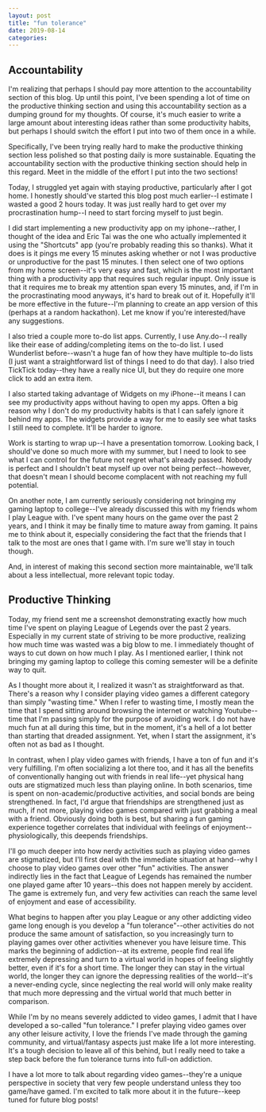 ```yaml
---
layout: post
title: "fun tolerance"
date: 2019-08-14
categories:
---
```

## Accountability
I'm realizing that perhaps I should pay more attention to the accountability section of this blog. Up until this point, I've been spending a lot of time on the productive thinking section and using this accountability section as a dumping ground for my thoughts. Of course, it's much easier to write a large amount about interesting ideas rather than some productivity habits, but perhaps I should switch the effort I put into two of them once in a while.

Specifically, I've been trying really hard to make the productive thinking section less polished so that posting daily is more sustainable. Equating the accountability section with the productive thinking section should help in this regard. Meet in the middle of the effort I put into the two sections!

Today, I struggled yet again with staying productive, particularly after I got home. I honestly should've started this blog post much earlier--I estimate I wasted a good 2 hours today. It was just really hard to get over my procrastination hump--I need to start forcing myself to just begin.

I did start implementing a new productivity app on my iphone--rather, I thought of the idea and Eric Tai was the one who actually implemented it using the "Shortcuts" app (you're probably reading this so thanks). What it does is it pings me every 15 minutes asking whether or not I was productive or unproductive for the past 15 minutes. I then select one of two options from my home screen--it's very easy and fast, which is the most important thing with a productivity app that requires such regular inpupt. Only issue is that it requires me to break my attention span every 15 minutes, and, if I'm in the procrastinating mood anyways, it's hard to break out of it. Hopefully it'll be more effective in the future--I'm planning to create an app version of this (perhaps at a random hackathon). Let me know if you're interested/have any suggestions.

I also tried a couple more to-do list apps. Currently, I use Any.do--I really like their ease of adding/completing items on the to-do list. I used Wunderlist before--wasn't a huge fan of how they have multiple to-do lists (I just want a straightforward list of things I need to do that day). I also tried TickTick today--they have a really nice UI, but they do require one more click to add an extra item.

I also started taking advantage of Widgets on my iPhone--it means I can see my productivity apps without having to open my apps. Often a big reason why I don't do my productivity habits is that I can safely ignore it behind my apps. The widgets provide a way for me to easily see what tasks I still need to complete. It'll be harder to ignore.

Work is starting to wrap up--I have a presentation tomorrow. Looking back, I should've done so much more with my summer, but I need to look to see what I can control for the future not regret what's already passed. Nobody is perfect and I shouldn't beat myself up over not being perfect--however, that doesn't mean I should become complacent with not reaching my full potential.

On another note, I am currently seriously considering not bringing my gaming laptop to college--I've already discussed this with my friends whom I play League with. I've spent many hours on the game over the past 2 years, and I think it may be finally time to mature away from gaming. It pains me to think about it, especially considering the fact that the friends that I talk to the most are ones that I game with. I'm sure we'll stay in touch though.

And, in interest of making this second section more maintainable, we'll talk about a less intellectual, more relevant topic today.

## Productive Thinking
Today, my friend sent me a screenshot demonstrating exactly how much time I've spent on playing League of Legends over the past 2 years. Especially in my current state of striving to be more productive, realizing how much time was wasted was a big blow to me. I immediately thought of ways to cut down on how much I play. As I mentioned earlier, I think not bringing my gaming laptop to college this coming semester will be a definite way to quit.

As I thought more about it, I realized it wasn't as straightforward as that. There's a reason why I consider playing video games a different category than simply "wasting time." When I refer to wasting time, I mostly mean the time that I spend sitting around browsing the internet or watching Youtube--time that I'm passing simply for the purpose of avoiding work. I do not have much fun at all during this time, but in the moment, it's a hell of a lot better than starting that dreaded assignment. Yet, when I start the assignment, it's often not as bad as I thought.

In contrast, when I play video games with friends, I have a ton of fun and it's very fulfilling. I'm often socializing a lot there too, and it has all the benefits of conventionally hanging out with friends in real life--yet physical hang outs are stigmatized much less than playing online. In both scenarios, time is spent on non-academic/productive activities, and social bonds are being strengthened. In fact, I'd argue that friendships are strengthened just as much, if not more, playing video games compared with just grabbing a meal with a friend. Obviously doing both is best, but sharing a fun gaming experience together correlates that individual with feelings of enjoyment--physiologically, this deepends friendships.

I'll go much deeper into how nerdy activities such as playing video games are stigmatized, but I'll first deal with the immediate situation at hand--why I choose to play video games over other "fun" activities. The answer indirectly lies in the fact that League of Legends has remained the number one played game after 10 years--this does not happen merely by accident. The game is extremely fun, and very few activities can reach the same level of enjoyment and ease of accessibility.

What begins to happen after you play League or any other addicting video game long enough is you develop a "fun tolerance"--other activities do not produce the same amount of satisfaction, so you increasingly turn to playing games over other activities whenever you have leisure time. This marks the beginning of addiction--at its extreme, people find real life extremely depressing and turn to a virtual world in hopes of feeling slightly better, even if it's for a short time. The longer they can stay in the virtual world, the longer they can ignore the depressing realities of the world--it's a never-ending cycle, since neglecting the real world will only make reality that much more depressing and the virtual world that much better in comparison. 

While I'm by no means severely addicted to video games, I admit that I have developed a so-called "fun tolerance." I prefer playing video games over any other leisure activity, I love the friends I've made through the gaming community, and virtual/fantasy aspects just make life a lot more interesting. It's a tough decision to leave all of this behind, but I really need to take a step back before the fun tolerance turns into full-on addiction. 

I have a lot more to talk about regarding video games--they're a unique perspective in society that very few people understand unless they too game/have gamed. I'm excited to talk more about it in the future--keep tuned for future blog posts!